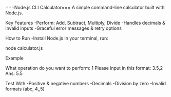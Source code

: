===Node.js CLI Calculator===
A simple command-line calculator built with Node.js.

Key Features
-Perform: Add, Subtract, Multiply, Divide
-Handles decimals & invalid inputs
-Graceful error messages & retry options

How to Run
-Install Node.js 
In your terminal, run:

node calculator.js


Example

What operation do you want to perform: 1
 Please input in this format: 3.5,2
 Ans: 5.5

Test With
-Positive & negative numbers
-Decimals
-Division by zero
-Invalid formats (abc, 4,,5)

